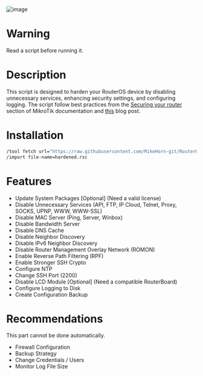 ![image](https://github.com/MikeHorn-git/RouterOS-Hardening/assets/123373126/fec74d01-aa82-46ff-85dd-4059cb4ba272)

# Warning
Read a script before running it.

# Description
This script is designed to harden your RouterOS device by disabling unnecessary services, enhancing security settings, and configuring logging. The script follow best practices from the [Securing your router](https://help.mikrotik.com/docs/display/ROS/Securing+your+router) section of MikroTik documentation and [this](https://www.manitonetworks.com/networking/2017/7/25/mikrotik-router-hardening#credentials) blog post.

# Installation
```bash
/tool fetch url="https://raw.githubusercontent.com/MikeHorn-git/RouterOS-Hardening/main/hardening.rsc" mode=https
/import file-name=hardened.rsc
```

# Features
* Update System Packages [Optional] (Need a valid license)
* Disable Unnecessary Services (API, FTP, IP Cloud, Telnet, Proxy, SOCKS, UPNP, WWW, WWW-SSL)
* Disable MAC Server (Ping, Server, Winbox)
* Disable Bandwidth Server
* Disable DNS Cache 
* Disable Neighbor Discovery
* Disable IPv6 Neighbor Discovery
* Disable Router Management Overlay Network (ROMON)
* Enable Reverse Path Filtering (RPF)
* Enable Stronger SSH Crypto
* Configure NTP
* Change SSH Port (2200)
* Disable LCD Module [Optional] (Need a compatible RouterBoard)
* Configure Logging to Disk
* Create Configuration Backup

# Recommendations
This part cannot be done automatically.
* Firewall Configuration
* Backup Strategy
* Change Credentials / Users
* Monitor Log File Size
